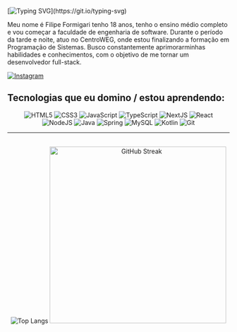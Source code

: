 [![Typing SVG](https://readme-typing-svg.herokuapp.com/?color=FAFAFAsize=35&center=true&vCenter=true&width=1000&lines=Olá,+seja+bem+vindo+ao+meu+perfil+do+github;)](https://git.io/typing-svg)
<p>Meu nome é Filipe Formigari tenho 18 anos, tenho o ensino médio completo e vou começar a faculdade de engenharia de software. Durante o período da tarde e noite, atuo no CentroWEG, onde estou finalizando a formação em Programação de Sistemas. Busco constantemente aprimorarminhas habilidades e conhecimentos, com o objetivo de me tornar um desenvolvedor full-stack.</p>
<a href="https://instagram.com/lipe_formigari"> <img src="https://img.shields.io/badge/Instagram-E4405F?style=for-the-badge&logo=instagram&logoColor=white" alt="Instagram"> </a>
<br>

## Tecnologias que eu domino / estou aprendendo:

<div align = "center">
<img alt="HTML5" src="https://img.shields.io/badge/HTML5-E34F26?style=for-the-badge&logo=html5&logoColor=white">
<img alt="CSS3" src="https://img.shields.io/badge/CSS3-1572B6?style=for-the-badge&logo=css3&logoColor=white">
<img alt="JavaScript" src="https://img.shields.io/badge/JavaScript-F7DF1E?style=for-the-badge&logo=javascript&logoColor=black">
<img alt="TypeScript" src="https://img.shields.io/badge/TypeScript-007ACC?style=for-the-badge&logo=typescript&logoColor=white">
<img alt="NextJS" src="https://img.shields.io/badge/next.js-000000?style=for-the-badge&logo=nextdotjs&logoColor=white">
<img alt="React" src="https://img.shields.io/badge/-ReactJs-61DAFB?logo=react&logoColor=white&style=for-the-badge">
<br>
<img alt="NodeJS" src="https://img.shields.io/badge/Node.js-43853D?style=for-the-badge&logo=node.js&logoColor=white">
<img alt="Java" src="https://img.shields.io/badge/Java-ED8B00?style=for-the-badge&logo=openjdk&logoColor=white">
<img alt="Spring" src="https://img.shields.io/badge/Spring-6DB33F?style=for-the-badge&logo=spring&logoColor=white">
<img alt="MySQL" src="https://img.shields.io/badge/MySQL-005C84?style=for-the-badge&logo=mysql&logoColor=white">
<img title="Kotlin" alt="Kotlin" src="https://img.shields.io/badge/Kotlin-0095D5?style=for-the-badge&logo=kotlin&logoColor=white" />
<img title="Git" alt="Git" src="https://img.shields.io/badge/Git-F05032?style=for-the-badge&logo=git&logoColor=white" />
</div>

<hr>

<br>

<div align = "center">
<img src="https://github-readme-stats.vercel.app/api/top-langs/?username=LipeFormiga&layout=pie&theme=tokyonight" alt="Top Langs">
<img src="https://github-readme-streak-stats.herokuapp.com?user=LipeFormiga&theme=tokyonight" alt="GitHub Streak" width="400"
</div>
